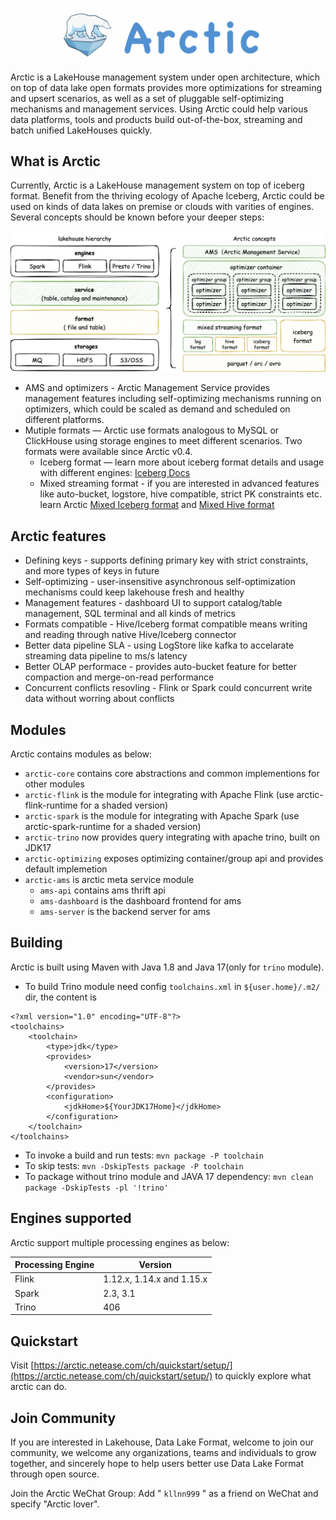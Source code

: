 ![logo](site/docs/ch/images/arctic_logo_for_git.png)

Arctic is a LakeHouse management system under open architecture, which on top of data lake open formats provides more optimizations for streaming and upsert scenarios, as well as a set of pluggable self-optimizing mechanisms and management services. Using Arctic could help various data platforms, tools and products build out-of-the-box, streaming and batch unified LakeHouses quickly.

## What is Arctic

Currently, Arctic is a LakeHouse management system on top of iceberg format. Benefit from the thriving ecology of Apache Iceberg, Arctic could be used on kinds of data lakes on premise or clouds with varities of engines. Several concepts should be known before your deeper steps:

![Introduce](site/docs/ch/images/introduce_arctic.png)

- AMS and optimizers - Arctic Management Service provides management features including self-optimizing mechanisms running on optimizers, which could be scaled as demand and scheduled on different platforms.
- Mutiple formats — Arctic use formats analogous to MySQL or ClickHouse using storage engines to meet different scenarios. Two formats were available since Arctic v0.4.
	* Iceberg format — learn more about iceberg format details and usage with different engines: [Iceberg Docs](https://iceberg.apache.org/docs/latest/)
	* Mixed streaming format - if you are interested in advanced features like auto-bucket, logstore, hive compatible, strict PK constraints etc. learn Arctic [Mixed Iceberg format](https://arctic.netease.com/ch/concepts/table-formats/#mixed-iceberg-format) and [Mixed Hive format](https://arctic.netease.com/ch/concepts/table-formats/#mixed-hive-format)
## Arctic features

- Defining keys - supports defining primary key with strict constraints, and more types of keys in future
- Self-optimizing - user-insensitive asynchronous self-optimization mechanisms could keep lakehouse fresh and healthy
- Management features - dashboard UI to support catalog/table management, SQL terminal and all kinds of metrics
- Formats compatible - Hive/Iceberg format compatible means writing and reading through native Hive/Iceberg connector 
- Better data pipeline SLA - using LogStore like kafka to accelarate streaming data pipeline to ms/s latency
- Better OLAP performace - provides auto-bucket feature for better compaction and merge-on-read performance
- Concurrent conflicts resovling - Flink or Spark could concurrent write data without worring about conflicts

## Modules

Arctic contains modules as below:

- `arctic-core` contains core abstractions and common implementions for other modules
- `arctic-flink` is the module for integrating with Apache Flink (use arctic-flink-runtime for a shaded version)
- `arctic-spark` is the module for integrating with Apache Spark (use arctic-spark-runtime for a shaded version)
- `arctic-trino` now provides query integrating with apache trino, built on JDK17
- `arctic-optimizing` exposes optimizing container/group api and provides default implemetion
- `arctic-ams` is arctic meta service module
  - `ams-api` contains ams thrift api
  - `ams-dashboard` is the dashboard frontend for ams
  - `ams-server` is the backend server for ams

## Building

Arctic is built using Maven with Java 1.8 and Java 17(only for `trino` module).

* To build Trino module need config `toolchains.xml` in `${user.home}/.m2/` dir, the content is
```
<?xml version="1.0" encoding="UTF-8"?>
<toolchains>
    <toolchain>
        <type>jdk</type>
        <provides>
            <version>17</version>
            <vendor>sun</vendor>
        </provides>
        <configuration>
            <jdkHome>${YourJDK17Home}</jdkHome>
        </configuration>
    </toolchain>
</toolchains>
```
* To invoke a build and run tests: `mvn package -P toolchain`
* To skip tests: `mvn -DskipTests package -P toolchain`
* To package without trino module and JAVA 17 dependency: `mvn clean package -DskipTests -pl '!trino'`

## Engines supported

Arctic support multiple processing engines as below:

| Processing Engine | Version                   |
| ----------------- |---------------------------|
| Flink             | 1.12.x, 1.14.x and 1.15.x |
| Spark             | 2.3, 3.1                  |
| Trino             | 406                       |

## Quickstart

Visit [https://arctic.netease.com/ch/quickstart/setup/](https://arctic.netease.com/ch/quickstart/setup/) to quickly explore what arctic can do.

## Join Community 
If you are interested in Lakehouse, Data Lake Format, welcome to join our community, we welcome any organizations, teams and individuals to grow together, and sincerely hope to help users better use Data Lake Format through open source. 

Join the Arctic WeChat Group: Add " `kllnn999` " as a friend on WeChat and specify "Arctic lover".
